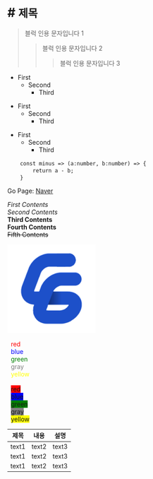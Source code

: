 
# #  `제목`
> 블럭 인용 문자입니다 1
>	> 블럭 인용 문자입니다 2
>	>	> 블럭 인용 문자입니다 3

* First
    * Second
        * Third
+ First
    + Second
        + Third
- First
    - Second
        - Third


```
    const minus => (a:number, b:number) => {
        return a - b;
    }
```

Go Page: [Naver][link]

[link]: https://naver.com "Go Naver" 


*First Contents* <br/>
_Second Contents_ <br/>
**Third Contents** <br/>
__Fourth Contents__ <br/>
~~Fifth Contents~~

<img src="../Image/CG.png" width="200px" height="200px" />

&nbsp;&nbsp;<span style="color: red">red</span> <br/>
&nbsp;&nbsp;<span style="color: blue">blue</span>  <br/>
&nbsp;&nbsp;<span style="color: green">green</span> <br/>
&nbsp;&nbsp;<span style="color: gray">gray</span> <br/>
&nbsp;&nbsp;<span style="color: yellow">yellow</span><br/><br/>
&nbsp;&nbsp;<span style="background-color: red">red</span> <br/>
&nbsp;&nbsp;<span style="background-color: blue">blue</span> <br/>
&nbsp;&nbsp;<span style="background-color: green">green</span> <br/>
&nbsp;&nbsp;<span style="background-color: gray">gray</span> <br/>
&nbsp;&nbsp;<span style="background-color: yellow">yellow</span>

|제목|내용|설명|
|------|---|---|
|text1|text2|text3|
|text1|text2|text3|
|text1|text2|text3|